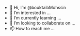- 👋 Hi, I’m @bouktaibMohssin
- 👀 I’m interested in ...
- 🌱 I’m currently learning ...
- 💞️ I’m looking to collaborate on ...
- 📫 How to reach me ...

<!---
bouktaibMohssin/bouktaibMohssin is a ✨ special ✨ repository because its `README.md` (this file) appears on your GitHub profile.
You can click the Preview link to take a look at your changes.
--->
